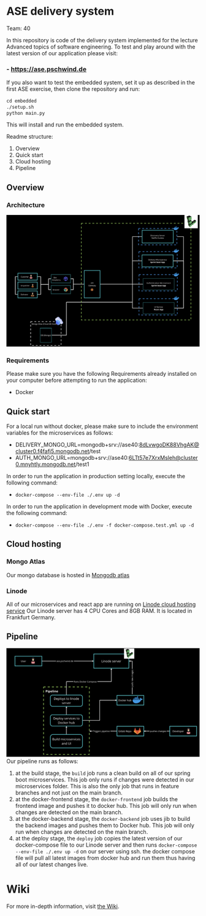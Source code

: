 # ASE delivery system
Team: 40

In this repository is code of the delivery system implemented for the lecture Advanced topics of software engineering. 
To test and play around with the latest version of our application please visit:
### - https://ase.pschwind.de

If you also want to test the embedded system, set it up as described in the first ASE exercise, then clone the repository and run:
```
cd embedded
./setup.sh
python main.py
```

This will install and run the embedded system.

Readme structure:
1. Overview
2. Quick start
4. Cloud hosting
3. Pipeline

## Overview
### Architecture
![architecture](material/architecture.png)
### Requirements
Please make sure you have the following Requirements already installed on your computer before attempting to run the application:
- Docker
## Quick start
For a local run without docker, please make sure to include the environment variables for the microservices as follows:
- DELIVERY_MONGO_URL=mongodb+srv://ase40:8dLvwgoDK88VhgAK@cluster0.f4fafj5.mongodb.net/test
- AUTH_MONGO_URL=mongodb+srv://ase40:6LTt57e7XrxMsleh@cluster0.mnyhtly.mongodb.net/test1

In order to run the application in production setting locally, execute the following command:
- `docker-compose --env-file ./.env up -d`  

In order to run the application in development mode with Docker, execute the following command:
- `docker-compose --env-file ./.env -f docker-compose.test.yml up -d`
## Cloud hosting
### Mongo Atlas
Our mongo database is hosted in [Mongodb atlas](https://www.mongodb.com/atlas/database)
### Linode
All of our microservices and react app are running on [Linode cloud hosting service](https://www.linode.com)
Our Linode server has 4 CPU Cores and 8GB RAM. It is located in Frankfurt Germany.
## Pipeline
![pipeline](material/pipeline.png)
Our pipeline runs as follows:
1. at the build stage, the `build` job runs a clean build on all of our spring boot microservices. This job only runs if changes were detected in our microservices folder. This is also the only job that runs in feature branches and not just on the main branch.
2. at the docker-frontend stage, the `docker-frontend` job builds the frontend image and pushes it to docker hub. This job will only run when changes are detected on the main branch.
3. at the docker-backend stage, the `docker-backend` job uses jib to build the backend images and pushes them to Docker hub. This job will only run when changes are detected on the main branch.
4. at the deploy stage, the `deploy` job copies the latest version of our docker-compose file to our Linode server and then runs `docker-compose --env-file ./.env up -d` on our server using ssh. the docker compose file will pull all latest images from docker hub and run them thus having all of our latest changes live.

# Wiki
For more in-depth information, visit [the Wiki](https://gitlab.lrz.de/ase-22-23/team40/ase-project-2022-team-40/-/wikis/home).
